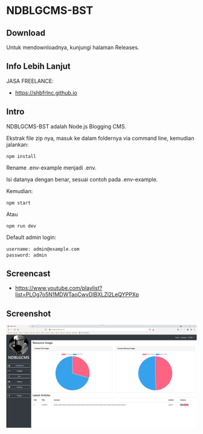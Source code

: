 # NDBLGCMS-BST

## Download

Untuk mendownloadnya, kunjungi halaman Releases.

## Info Lebih Lanjut

JASA FREELANCE:

- https://shbfrlnc.github.io

## Intro

NDBLGCMS-BST adalah Node.js Blogging CMS.

Ekstrak file zip nya, masuk ke dalam foldernya via command line, kemudian jalankan:

```
npm install
```

Rename .env-example menjadi .env.

Isi datanya dengan benar, sesuai contoh pada .env-example.

Kemudian:

```
npm start
```

Atau

```
npm run dev
```

Default admin login:

```
username: admin@example.com
password: admin
```

## Screencast

- https://www.youtube.com/playlist?list=PLOg7o5N1MDWTaoCwvDIBXLZl2LeQYPPXp

## Screenshot

![ScreenShot](assets/NDBLGCMS1.png?raw=true)

